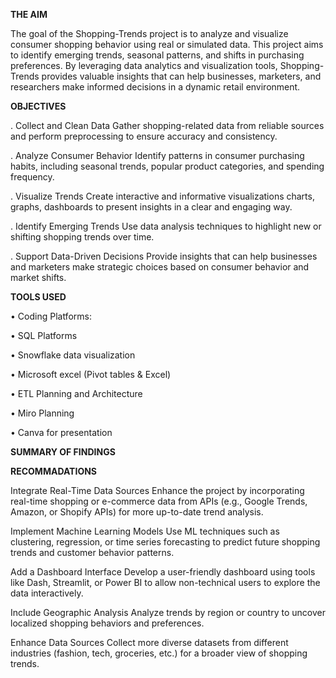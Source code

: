 
**THE AIM**

The goal of the Shopping-Trends project is to analyze and visualize consumer shopping behavior using real or simulated data. This project aims to identify emerging trends, seasonal patterns, and shifts in purchasing preferences. By leveraging data analytics and visualization tools, Shopping-Trends provides valuable insights that can help businesses, marketers, and researchers make informed decisions in a dynamic retail environment.

**OBJECTIVES**

. Collect and Clean Data Gather shopping-related data from reliable sources and perform preprocessing to ensure accuracy and consistency.

. Analyze Consumer Behavior
Identify patterns in consumer purchasing habits, including seasonal trends, popular product categories, and spending frequency.

. Visualize Trends
Create interactive and informative visualizations charts, graphs, dashboards to present insights in a clear and engaging way.

. Identify Emerging Trends
Use data analysis techniques to highlight new or shifting shopping trends over time.

. Support Data-Driven Decisions
Provide insights that can help businesses and marketers make strategic choices based on consumer behavior and market shifts.


**TOOLS USED**

• Coding Platforms:

• SQL Platforms

• Snowflake data visualization

• Microsoft excel (Pivot tables & Excel)

• ETL Planning and Architecture

• Miro Planning

• Canva for presentation

**SUMMARY OF FINDINGS**


**RECOMMADATIONS**

Integrate Real-Time Data Sources
Enhance the project by incorporating real-time shopping or e-commerce data from APIs (e.g., Google Trends, Amazon, or Shopify APIs) for more up-to-date trend analysis.

Implement Machine Learning Models
Use ML techniques such as clustering, regression, or time series forecasting to predict future shopping trends and customer behavior patterns.

Add a Dashboard Interface
Develop a user-friendly dashboard using tools like Dash, Streamlit, or Power BI to allow non-technical users to explore the data interactively.

Include Geographic Analysis
Analyze trends by region or country to uncover localized shopping behaviors and preferences.

Enhance Data Sources
Collect more diverse datasets from different industries (fashion, tech, groceries, etc.) for a broader view of shopping trends.
